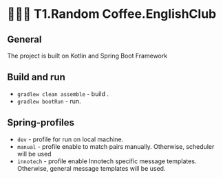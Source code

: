 # 🔵🔵🔵 T1.Random Coffee.EnglishClub

## General

The project is built on Kotlin and Spring Boot Framework

## Build and run

- ``gradlew clean assemble`` - build .
- ``gradlew bootRun`` - run.

## Spring-profiles

- ``dev`` - profile for run on local machine.
- ``manual`` - profile enable to match pairs manually. Otherwise, scheduler will be used
- ``innotech`` - profile enable Innotech specific message templates. Otherwise, general message templates will be used. 
